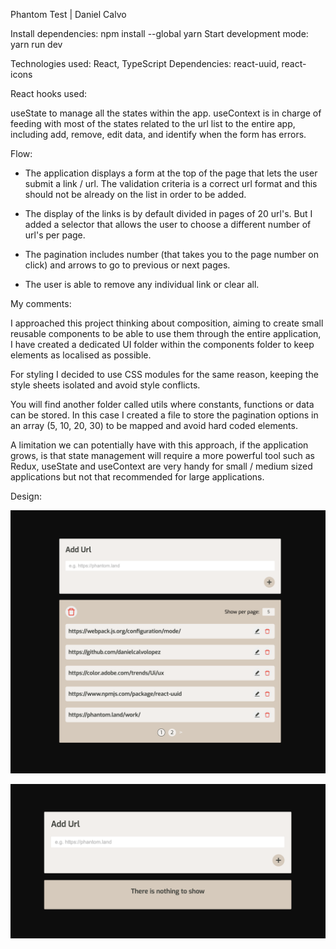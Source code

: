 Phantom Test | Daniel Calvo

Install dependencies: npm install --global yarn
Start development mode: yarn run dev

Technologies used: React, TypeScript
Dependencies: react-uuid, react-icons

React hooks used:

useState to manage all the states within the app. useContext is in charge of feeding with most of the states related to the url list to the entire app, including add, remove, edit data, and identify when the form has errors.

Flow:

- The application displays a form at the top of the page that lets the user submit a link / url. The validation criteria is a correct url format and this should not be already on the list in order to be added.

- The display of the links is by default divided in pages of 20 url's. But I added a selector that allows the user to choose a different number of url's per page.

- The pagination includes number (that takes you to the page number on click) and arrows to go to previous or next pages.

- The user is able to remove any individual link or clear all.

My comments:

I approached this project thinking about composition, aiming to create small reusable components to be able to use them through the entire application, I have created a dedicated UI folder within the components folder to keep elements as localised as possible.

For styling I decided to use CSS modules for the same reason, keeping the style sheets isolated and avoid style conflicts.

You will find another folder called utils where constants, functions or data can be stored. In this case I created a file to store the pagination options in an array (5, 10, 20, 30) to be mapped and avoid hard coded elements.

A limitation we can potentially have with this approach, if the application grows, is that state management will require a more powerful tool such as Redux, useState and useContext are very handy for small / medium sized applications but not that recommended for large applications.

Design:

![screenshot1](src/assets/screenshot1.png)

![screenshot2](src/assets/screenshot2.png)
